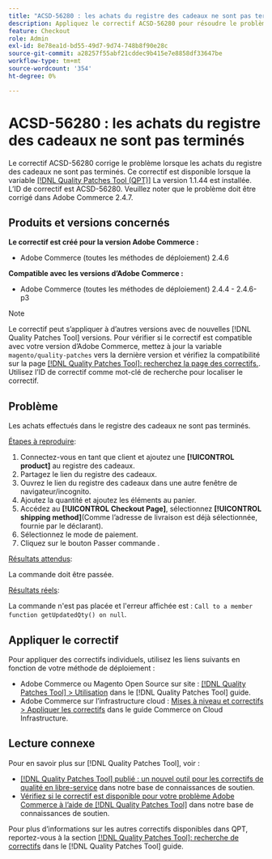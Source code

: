 ```yaml
---
title: "ACSD-56280 : les achats du registre des cadeaux ne sont pas terminés"
description: Appliquez le correctif ACSD-56280 pour résoudre le problème Adobe Commerce où les achats du registre des cadeaux ne sont pas terminés.
feature: Checkout
role: Admin
exl-id: 8e78ea1d-bd55-49d7-9d74-748b8f90e28c
source-git-commit: a28257f55abf21cddec9b415e7e8858df33647be
workflow-type: tm+mt
source-wordcount: '354'
ht-degree: 0%

---
```


# ACSD-56280 : les achats du registre des cadeaux ne sont pas terminés

Le correctif ACSD-56280 corrige le problème lorsque les achats du registre des cadeaux ne sont pas terminés. Ce correctif est disponible lorsque la variable [[!DNL Quality Patches Tool (QPT)]](/help/announcements/adobe-commerce-announcements/magento-quality-patches-released-new-tool-to-self-serve-quality-patches.md) La version 1.1.44 est installée. L’ID de correctif est ACSD-56280. Veuillez noter que le problème doit être corrigé dans Adobe Commerce 2.4.7.

## Produits et versions concernés

**Le correctif est créé pour la version Adobe Commerce :**

* Adobe Commerce (toutes les méthodes de déploiement) 2.4.6

**Compatible avec les versions d’Adobe Commerce :**

* Adobe Commerce (toutes les méthodes de déploiement) 2.4.4 - 2.4.6-p3

>[!NOTE]
>
>Le correctif peut s’appliquer à d’autres versions avec de nouvelles [!DNL Quality Patches Tool] versions. Pour vérifier si le correctif est compatible avec votre version d’Adobe Commerce, mettez à jour la variable `magento/quality-patches` vers la dernière version et vérifiez la compatibilité sur la page [[!DNL Quality Patches Tool]: recherchez la page des correctifs.](https://experienceleague.adobe.com/tools/commerce-quality-patches/index.html). Utilisez l’ID de correctif comme mot-clé de recherche pour localiser le correctif.

## Problème

Les achats effectués dans le registre des cadeaux ne sont pas terminés.

<u>Étapes à reproduire</u>:

1. Connectez-vous en tant que client et ajoutez une **[!UICONTROL product]** au registre des cadeaux.
1. Partagez le lien du registre des cadeaux.
1. Ouvrez le lien du registre des cadeaux dans une autre fenêtre de navigateur/incognito.
1. Ajoutez la quantité et ajoutez les éléments au panier.
1. Accédez au **[!UICONTROL Checkout Page]**, sélectionnez **[!UICONTROL shipping method]**(Comme l’adresse de livraison est déjà sélectionnée, fournie par le déclarant).
1. Sélectionnez le mode de paiement.
1. Cliquez sur le bouton Passer commande .

<u>Résultats attendus</u>:

La commande doit être passée.

<u>Résultats réels</u>:

La commande n&#39;est pas placée et l&#39;erreur affichée est : `Call to a member function getUpdatedQty() on null`.

## Appliquer le correctif

Pour appliquer des correctifs individuels, utilisez les liens suivants en fonction de votre méthode de déploiement :

* Adobe Commerce ou Magento Open Source sur site : [[!DNL Quality Patches Tool] > Utilisation](https://experienceleague.adobe.com/docs/commerce-operations/tools/quality-patches-tool/usage.html) dans le [!DNL Quality Patches Tool] guide.
* Adobe Commerce sur l’infrastructure cloud : [Mises à niveau et correctifs > Appliquer les correctifs](https://experienceleague.adobe.com/docs/commerce-cloud-service/user-guide/develop/upgrade/apply-patches.html) dans le guide Commerce on Cloud Infrastructure.

## Lecture connexe

Pour en savoir plus sur [!DNL Quality Patches Tool], voir :

* [[!DNL Quality Patches Tool] publié : un nouvel outil pour les correctifs de qualité en libre-service](/help/announcements/adobe-commerce-announcements/magento-quality-patches-released-new-tool-to-self-serve-quality-patches.md) dans notre base de connaissances de soutien.
* [Vérifiez si le correctif est disponible pour votre problème Adobe Commerce à l’aide de [!DNL Quality Patches Tool]](/help/support-tools/patches-available-in-qpt-tool/check-patch-for-magento-issue-with-magento-quality-patches.md) dans notre base de connaissances de soutien.

Pour plus d’informations sur les autres correctifs disponibles dans QPT, reportez-vous à la section [[!DNL Quality Patches Tool]: recherche de correctifs](https://experienceleague.adobe.com/tools/commerce-quality-patches/index.html) dans le [!DNL Quality Patches Tool] guide.
